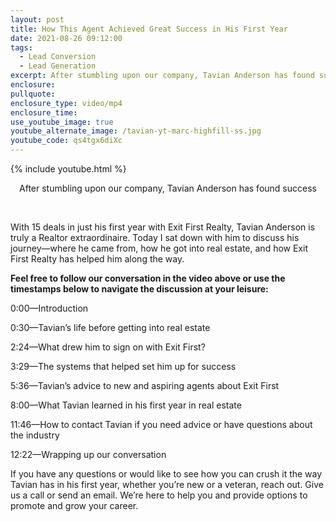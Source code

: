 ```yaml
---
layout: post
title: How This Agent Achieved Great Success in His First Year
date: 2021-08-26 09:12:00
tags:
  - Lead Conversion
  - Lead Generation
excerpt: After stumbling upon our company, Tavian Anderson has found success
enclosure:
pullquote:
enclosure_type: video/mp4
enclosure_time:
use_youtube_image: true
youtube_alternate_image: /tavian-yt-marc-highfill-ss.jpg
youtube_code: qs4tgx6diXc
---
```

{% include youtube.html %}

<center>After stumbling upon our company, Tavian Anderson has found success</center>

&nbsp;

With 15 deals in just his first year with Exit First Realty, Tavian Anderson is truly a Realtor extraordinaire. Today I sat down with him to discuss his journey—where he came from, how he got into real estate, and how Exit First Realty has helped him along the way.

**Feel free to follow our conversation in the video above or use the timestamps below to navigate the discussion at your leisure:**

0:00—Introduction

0:30—Tavian’s life before getting into real estate

2:24—What drew him to sign on with Exit First?

3:29—The systems that helped set him up for success

5:36—Tavian’s advice to new and aspiring agents about Exit First

8:00—What Tavian learned in his first year in real estate

11:46—How to contact Tavian if you need advice or have questions about the industry

12:22—Wrapping up our conversation

If you have any questions or would like to see how you can crush it the way Tavian has in his first year, whether you’re new or a veteran, reach out. Give us a call or send an email. We’re here to help you and provide options to promote and grow your career.
